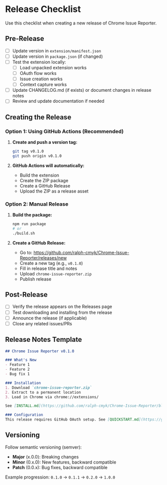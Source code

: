 # Release Checklist

Use this checklist when creating a new release of Chrome Issue Reporter.

## Pre-Release

- [ ] Update version in `extension/manifest.json`
- [ ] Update version in `package.json` (if changed)
- [ ] Test the extension locally:
  - [ ] Load unpacked extension works
  - [ ] OAuth flow works
  - [ ] Issue creation works
  - [ ] Context capture works
- [ ] Update CHANGELOG.md (if exists) or document changes in release notes
- [ ] Review and update documentation if needed

## Creating the Release

### Option 1: Using GitHub Actions (Recommended)

1. **Create and push a version tag:**
   ```bash
   git tag v0.1.0
   git push origin v0.1.0
   ```

2. **GitHub Actions will automatically:**
   - Build the extension
   - Create the ZIP package
   - Create a GitHub Release
   - Upload the ZIP as a release asset

### Option 2: Manual Release

1. **Build the package:**
   ```bash
   npm run package
   # or
   ./build.sh
   ```

2. **Create a GitHub Release:**
   - Go to: https://github.com/ralph-cmyk/Chrome-Issue-Reporter/releases/new
   - Create a new tag (e.g., `v0.1.0`)
   - Fill in release title and notes
   - Upload `chrome-issue-reporter.zip`
   - Publish release

## Post-Release

- [ ] Verify the release appears on the Releases page
- [ ] Test downloading and installing from the release
- [ ] Announce the release (if applicable)
- [ ] Close any related issues/PRs

## Release Notes Template

```markdown
## Chrome Issue Reporter v0.1.0

### What's New
- Feature 1
- Feature 2
- Bug fix 1

### Installation
1. Download `chrome-issue-reporter.zip`
2. Extract to a permanent location
3. Load in Chrome via chrome://extensions/

See [INSTALL.md](https://github.com/ralph-cmyk/Chrome-Issue-Reporter/blob/main/INSTALL.md) for detailed instructions.

### Configuration
This release requires GitHub OAuth setup. See [QUICKSTART.md](https://github.com/ralph-cmyk/Chrome-Issue-Reporter/blob/main/QUICKSTART.md) for the 7-minute setup guide.
```

## Versioning

Follow semantic versioning (semver):
- **Major** (x.0.0): Breaking changes
- **Minor** (0.x.0): New features, backward compatible
- **Patch** (0.0.x): Bug fixes, backward compatible

Example progression: `0.1.0` → `0.1.1` → `0.2.0` → `1.0.0`

